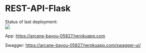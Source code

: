 # REST-API-Flask

Status of last deployment:<br>
<img src="https://github.com/adv4000/REST-API-Flask/workflows/FlaskGitHubActions/badge.svg?branch=main">

App: https://arcane-bayou-05827.herokuapp.com

Swagger: https://arcane-bayou-05827.herokuapp.com/swagger-ui/
